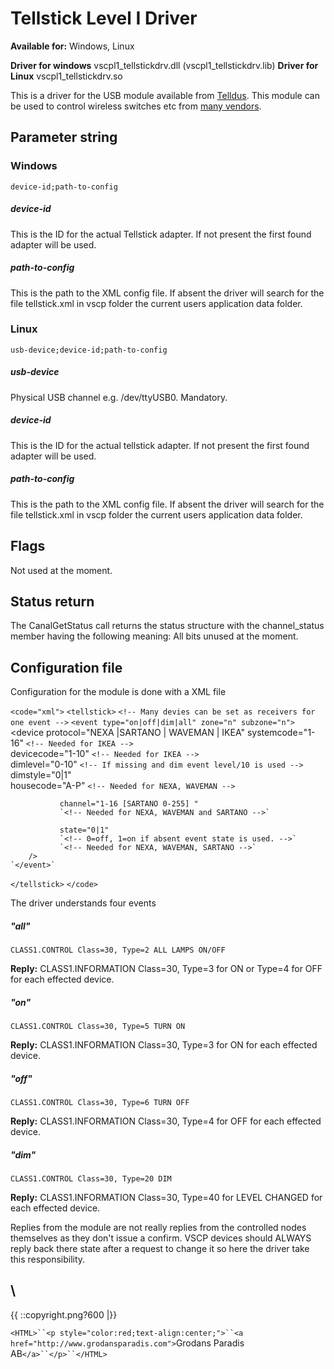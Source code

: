 # Tellstick Level I Driver

**Available for:** Windows, Linux

**Driver for windows** vscpl1_tellstickdrv.dll (vscpl1_tellstickdrv.lib)
**Driver for Linux** vscpl1_tellstickdrv.so

This is a driver for the USB module available from [Telldus](http://www.telldus.se). This module can be used to control wireless switches etc from [many vendors](http://www.telldus.se/receivers.html). 

## Parameter string

### Windows

    device-id;path-to-config

##### device-id

This is the ID for the actual Tellstick adapter. If not present the first found adapter will be used.

##### path-to-config

This is the path to the XML config file. If absent the driver will search for the file tellstick.xml in vscp folder the current users application data folder. 

### Linux

    usb-device;device-id;path-to-config

##### usb-device

Physical USB channel e.g. /dev/ttyUSB0. Mandatory.

##### device-id

This is the ID for the actual tellstick adapter. If not present the first found adapter will be used.

##### path-to-config

This is the path to the XML config file. If absent the driver will search for the file tellstick.xml in vscp folder the current users application data folder. 

## Flags

Not used at the moment. 

## Status return

The CanalGetStatus call returns the status structure with the channel_status member having the following meaning:  All bits unused at the moment.

## Configuration file

Configuration for the module is done with a XML file

`<code="xml">`
`<tellstick>`
    `<!-- Many devies can be set as receivers for one event -->`
    `<event type="on|off|dim|all" zone="n" subzone="n">`
        <device protocol="NEXA |SARTANO | WAVEMAN | IKEA" 
               systemcode="1-16" `<!-- Needed for IKEA -->` 			
               devicecode="1-10" `<!-- Needed for IKEA -->` 			
               dimlevel="0-10"	`<!-- If missing and dim event level/10 is used -->`
               dimstyle="0|1" 			
               housecode="A-P" `<!-- Needed for NEXA, WAVEMAN -->` 			
			
               channel="1-16 [SARTANO 0-255] " 
               `<!-- Needed for NEXA, WAVEMAN and SARTANO -->`
			
               state="0|1" 
               `<!-- 0=off, 1=on if absent event state is used. -->`
               `<!-- Needed for NEXA, WAVEMAN, SARTANO -->` 		
        />		 	
    `</event>` 
`</tellstick>`
`</code>`

The driver understands four events

##### "all"

    CLASS1.CONTROL Class=30, Type=2 ALL LAMPS ON/OFF 

**Reply:** CLASS1.INFORMATION Class=30, Type=3 for ON or Type=4 for OFF for each effected device.

##### "on"

    CLASS1.CONTROL Class=30, Type=5 TURN ON 

**Reply:** CLASS1.INFORMATION Class=30, Type=3 for ON for each effected device. 

##### "off"

    CLASS1.CONTROL Class=30, Type=6 TURN OFF 

**Reply:** CLASS1.INFORMATION Class=30, Type=4 for OFF for each effected device. 

#####  "dim"

    CLASS1.CONTROL Class=30, Type=20 DIM 

**Reply:** CLASS1.INFORMATION Class=30, Type=40 for LEVEL CHANGED for each effected device. 

Replies from the module are not really replies from the controlled nodes themselves as they don't issue a confirm. VSCP devices should ALWAYS reply back there state after a request to change it so here the driver take this responsibility. 


\\ 
----
{{  ::copyright.png?600  |}}

`<HTML>``<p style="color:red;text-align:center;">``<a href="http://www.grodansparadis.com">`Grodans Paradis AB`</a>``</p>``</HTML>`
